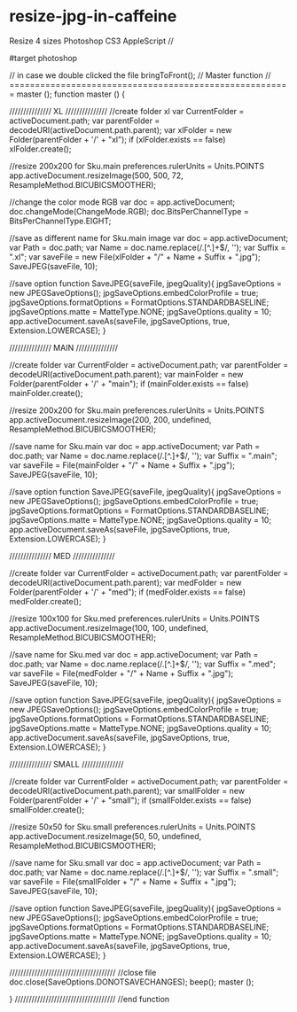 resize-jpg-in-caffeine
======================

Resize 4 sizes Photoshop CS3 AppleScript
//

#target photoshop

// in case we double clicked the file
bringToFront();
// Master function
// =======================================================
master ();
function master  ()
{       
 
 

/////////////// XL ///////////////
//create folder xl
var CurrentFolder = activeDocument.path;
var parentFolder = decodeURI(activeDocument.path.parent);
var xlFolder = new Folder(parentFolder + '/' + "xl");
if (xlFolder.exists == false) xlFolder.create();

//resize 200x200 for Sku.main
preferences.rulerUnits = Units.POINTS
app.activeDocument.resizeImage(500, 500, 72, ResampleMethod.BICUBICSMOOTHER);

//change the color mode RGB
var doc = app.activeDocument;
doc.changeMode(ChangeMode.RGB);
doc.BitsPerChannelType = BitsPerChannelType.EIGHT;

//save as different name for Sku.main image 
var doc = app.activeDocument;
var Path = doc.path;
var Name = doc.name.replace(/\.[^\.]+$/, ''); 
var Suffix = ".xl";
var saveFile = new File(xlFolder + "/" + Name + Suffix + ".jpg");
SaveJPEG(saveFile, 10);

//save option
function SaveJPEG(saveFile, jpegQuality){
jpgSaveOptions = new JPEGSaveOptions();
jpgSaveOptions.embedColorProfile = true;
jpgSaveOptions.formatOptions = FormatOptions.STANDARDBASELINE;
jpgSaveOptions.matte = MatteType.NONE;
jpgSaveOptions.quality = 10;
app.activeDocument.saveAs(saveFile, jpgSaveOptions, true, Extension.LOWERCASE);
}

/////////////// MAIN ///////////////

//create folder 
var CurrentFolder = activeDocument.path;
var parentFolder = decodeURI(activeDocument.path.parent);
var mainFolder = new Folder(parentFolder + '/' + "main");
if (mainFolder.exists == false) mainFolder.create();

//resize 200x200 for Sku.main
preferences.rulerUnits = Units.POINTS
app.activeDocument.resizeImage(200, 200, undefined, ResampleMethod.BICUBICSMOOTHER);


//save name for Sku.main
var doc = app.activeDocument;
var Path = doc.path;
var Name = doc.name.replace(/\.[^\.]+$/, ''); 
var Suffix = ".main";
var saveFile = File(mainFolder + "/" + Name + Suffix + ".jpg");
SaveJPEG(saveFile, 10);

//save option
function SaveJPEG(saveFile, jpegQuality){
jpgSaveOptions = new JPEGSaveOptions();
jpgSaveOptions.embedColorProfile = true;
jpgSaveOptions.formatOptions = FormatOptions.STANDARDBASELINE;
jpgSaveOptions.matte = MatteType.NONE;
jpgSaveOptions.quality = 10;
app.activeDocument.saveAs(saveFile, jpgSaveOptions, true, Extension.LOWERCASE);
}

/////////////// MED ///////////////

//create folder 
var CurrentFolder = activeDocument.path;
var parentFolder = decodeURI(activeDocument.path.parent);
var medFolder = new Folder(parentFolder + '/' + "med");
if (medFolder.exists == false) medFolder.create();

//resize 100x100 for Sku.med
preferences.rulerUnits = Units.POINTS
app.activeDocument.resizeImage(100, 100, undefined, ResampleMethod.BICUBICSMOOTHER);

//save name for Sku.med
var doc = app.activeDocument;
var Path = doc.path;
var Name = doc.name.replace(/\.[^\.]+$/, ''); 
var Suffix = ".med";
var saveFile = File(medFolder + "/" + Name + Suffix + ".jpg");
SaveJPEG(saveFile, 10);

//save option
function SaveJPEG(saveFile, jpegQuality){
jpgSaveOptions = new JPEGSaveOptions();
jpgSaveOptions.embedColorProfile = true;
jpgSaveOptions.formatOptions = FormatOptions.STANDARDBASELINE;
jpgSaveOptions.matte = MatteType.NONE;
jpgSaveOptions.quality = 10;
app.activeDocument.saveAs(saveFile, jpgSaveOptions, true, Extension.LOWERCASE);
}

/////////////// SMALL ///////////////

//create folder 
var CurrentFolder = activeDocument.path;
var parentFolder = decodeURI(activeDocument.path.parent);
var smallFolder = new Folder(parentFolder + '/' + "small");
if (smallFolder.exists == false) smallFolder.create();

//resize 50x50 for Sku.small
preferences.rulerUnits = Units.POINTS
app.activeDocument.resizeImage(50, 50, undefined, ResampleMethod.BICUBICSMOOTHER);

//save name for Sku.small
var doc = app.activeDocument;
var Path = doc.path;
var Name = doc.name.replace(/\.[^\.]+$/, ''); 
var Suffix = ".small";
var saveFile = File(smallFolder + "/" + Name + Suffix + ".jpg");
SaveJPEG(saveFile, 10);

//save option
function SaveJPEG(saveFile, jpegQuality){
jpgSaveOptions = new JPEGSaveOptions();
jpgSaveOptions.embedColorProfile = true;
jpgSaveOptions.formatOptions = FormatOptions.STANDARDBASELINE;
jpgSaveOptions.matte = MatteType.NONE;
jpgSaveOptions.quality = 10;
app.activeDocument.saveAs(saveFile, jpgSaveOptions, true, Extension.LOWERCASE);
}

//////////////////////////////////////
//close file
doc.close(SaveOptions.DONOTSAVECHANGES);
beep();
master ();

      
}
////////////////////////////////////
//end function


        

